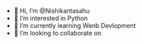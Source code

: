 - 👋 Hi, I’m @Nishikantasahu
- 👀 I’m interested in Python 
- 🌱 I’m currently learning Wenb Devlopment
- 💞️ I’m looking to collaborate on 

<!---
Nishikantasahu/Nishikantasahu is a ✨ special ✨ repository because its `README.md` (this file) appears on your GitHub profile.
You can click the Preview link to take a look at your changes.
--->
